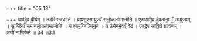 +++
title = "05 13"

+++
याव॑दे॒व वी॒र्य॑म् । तद॑स्मिन्दधाति । ब्रह्म॑ण॒स्सायु॑ज्यँ सलो॒कता॑माप्नोति । ए॒तासा॑मे॒व दे॒वता॑ना॒ँ॒ सायु॑ज्यम् ।  सा॒र्ष्टिताँ॑ समानलो॒कता॑माप्नोति । य ए॒तम॒ग्निञ्चि॑नु॒ते । य उ॑चैनमे॒वव्ँ वेद॑ । ए॒तदे॒व सा॑वि॒त्रे ब्राह्म॑णम् ।  अथो॑ नाचिके॒ते ॥ 34 ॥3.1

